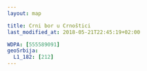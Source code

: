 ```yaml
---
layout: map

title: Crni bor u Crnoštici
last_modified_at: 2018-05-21T22:45:19+02:00

WDPA: [555589091]
geoSrbija:
  L1_182: [212]
---
```

